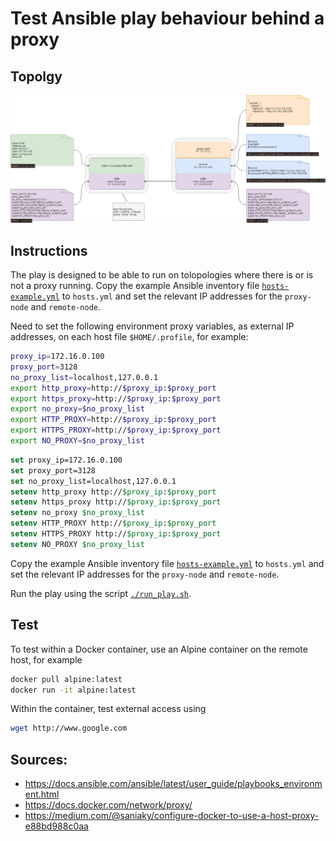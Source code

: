 # Test Ansible play behaviour behind a proxy

## Topolgy

![Topology](docs/ProxyConfiguration.png)

## Instructions

The play is designed to be able to run on tolopologies where there is or is not a proxy running. 
Copy the example Ansible inventory file [`hosts-example.yml`](hosts-example.yml) to `hosts.yml` and set the relevant IP addresses for the `proxy-node` and `remote-node`.

Need to set the following environment proxy variables, as external IP addresses, on each host file `$HOME/.profile`, for example:

```bash
proxy_ip=172.16.0.100
proxy_port=3128
no_proxy_list=localhost,127.0.0.1
export http_proxy=http://$proxy_ip:$proxy_port
export https_proxy=http://$proxy_ip:$proxy_port
export no_proxy=$no_proxy_list
export HTTP_PROXY=http://$proxy_ip:$proxy_port
export HTTPS_PROXY=http://$proxy_ip:$proxy_port
export NO_PROXY=$no_proxy_list
```

```tcsh
set proxy_ip=172.16.0.100
set proxy_port=3128
set no_proxy_list=localhost,127.0.0.1
setenv http_proxy http://$proxy_ip:$proxy_port
setenv https_proxy http://$proxy_ip:$proxy_port
setenv no_proxy $no_proxy_list
setenv HTTP_PROXY http://$proxy_ip:$proxy_port
setenv HTTPS_PROXY http://$proxy_ip:$proxy_port
setenv NO_PROXY $no_proxy_list
```

Copy the example Ansible inventory file [`hosts-example.yml`](hosts-example.yml) to `hosts.yml` and set the relevant IP addresses for the `proxy-node` and `remote-node`.

Run the play using the script [`./run_play.sh`](run_play.sh).

## Test

To test within a Docker container, use an Alpine container on the remote host, for example

```sh
docker pull alpine:latest
docker run -it alpine:latest
```

Within the container, test external access using

```sh
wget http://www.google.com
```

## Sources:

* https://docs.ansible.com/ansible/latest/user_guide/playbooks_environment.html
* https://docs.docker.com/network/proxy/
* https://medium.com/@saniaky/configure-docker-to-use-a-host-proxy-e88bd988c0aa

